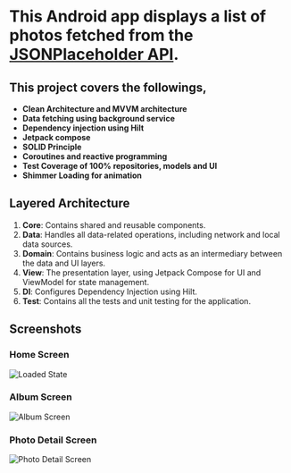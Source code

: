 # This Android app displays a list of photos fetched from the [JSONPlaceholder API](https://jsonplaceholder.typicode.com/). 

## This project covers the followings, 

- **Clean Architecture and MVVM architecture**
- **Data fetching using background service**
- **Dependency injection using Hilt**
- **Jetpack compose**
- **SOLID Principle**
- **Coroutines and reactive programming**
- **Test Coverage of 100% repositories, models and UI**
- **Shimmer Loading for animation**

## Layered Architecture

1. **Core**: Contains shared and reusable components.
2. **Data**: Handles all data-related operations, including network and local data sources.
3. **Domain**: Contains business logic and acts as an intermediary between the data and UI layers.
4. **View**: The presentation layer, using Jetpack Compose for UI and ViewModel for state management.
5. **DI**: Configures Dependency Injection using Hilt.
6. **Test**: Contains all the tests and unit testing for the application. 

## Screenshots

### Home Screen  
![Loaded State]([screenshots/home_screen.png](https://github.com/FakhrulASA/SamsungAlbum/blob/master/screenshots/Screenshot_20241225_223839.png))  

### Album Screen  
![Album Screen](screenshots/album_screen.png)  

### Photo Detail Screen  
![Photo Detail Screen](screenshots/photo_detail_screen.png)
